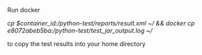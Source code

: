 Run docker 

_cp $container_id:/python-test/reports/result.xml ~/ && docker cp e8072abeb5ba:/python-test/test_jar_output.log ~/_ 

to copy the test results into your home directory